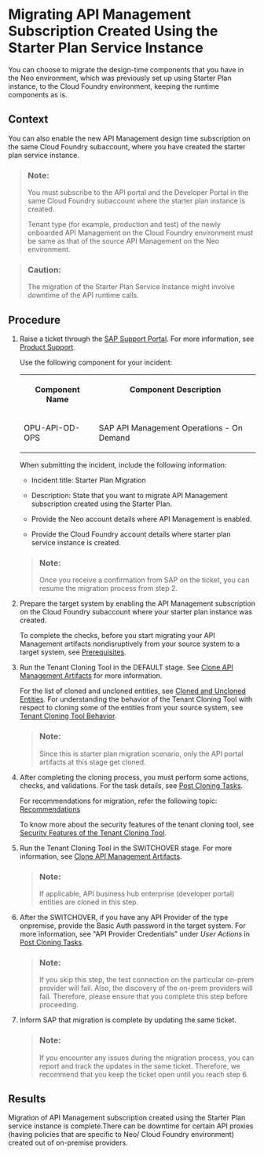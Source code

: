 <!-- loio9778a3601dee498e875cf81fa47e65ce -->

# Migrating API Management Subscription Created Using the Starter Plan Service Instance

You can choose to migrate the design-time components that you have in the Neo environment, which was previously set up using Starter Plan instance, to the Cloud Foundry environment, keeping the runtime components as is.



<a name="loio9778a3601dee498e875cf81fa47e65ce__context_qmw_v5b_xpb"/>

## Context

You can also enable the new API Management design time subscription on the same Cloud Foundry subaccount, where you have created the starter plan service instance.

> ### Note:  
> You must subscribe to the API portal and the Developer Portal in the same Cloud Foundry subaccount where the starter plan instance is created.
> 
> Tenant type \(for example, production and test\) of the newly onboarded API Management on the Cloud Foundry environment must be same as that of the source API Management on the Neo environment.

> ### Caution:  
> The migration of the Starter Plan Service Instance might involve downtime of the API runtime calls.



<a name="loio9778a3601dee498e875cf81fa47e65ce__steps_y1l_cvb_xpb"/>

## Procedure

1.  Raise a ticket through the [SAP Support Portal](https://support.sap.com/en/index.html). For more information, see [Product Support](https://support.sap.com/en/my-support/product-support.html).

    Use the following component for your incident:


    <table>
    <tr>
    <th valign="top">

    Component Name
    
    </th>
    <th valign="top">

    Component Description
    
    </th>
    </tr>
    <tr>
    <td valign="top">
    
    OPU-API-OD-OPS
    
    </td>
    <td valign="top">
    
    SAP API Management Operations - On Demand
    
    </td>
    </tr>
    </table>
    
    When submitting the incident, include the following information:

    -   Incident title: Starter Plan Migration

    -   Description: State that you want to migrate API Management subscription created using the Starter Plan.

    -   Provide the Neo account details where API Management is enabled.

    -   Provide the Cloud Foundry account details where starter plan service instance is created.


    > ### Note:  
    > Once you receive a confirmation from SAP on the ticket, you can resume the migration process from step 2.

2.  Prepare the target system by enabling the API Management subscription on the Cloud Foundry subaccount where your starter plan instance was created.

    To complete the checks, before you start migrating your API Management artifacts nondisruptively from your source system to a target system, see [Prerequisites](prerequisites-c1904bc.md).

3.  Run the Tenant Cloning Tool in the DEFAULT stage. See [Clone API Management Artifacts](clone-api-management-artifacts-7abd887.md) for more information.

    For the list of cloned and uncloned entities, see [Cloned and Uncloned Entities](cloned-and-uncloned-entities-8973ca0.md). For understanding the behavior of the Tenant Cloning Tool with respect to cloning some of the entities from your source system, see [Tenant Cloning Tool Behavior](tenant-cloning-tool-behavior-6d15ffd.md).

    > ### Note:  
    > Since this is starter plan migration scenario, only the API portal artifacts at this stage get cloned.

4.  After completing the cloning process, you must perform some actions, checks, and validations. For the task details, see [Post Cloning Tasks](post-cloning-tasks-116d82c.md).

    For recommendations for migration, refer the following topic: [Recommendations](recommendations-ff61cef.md) 

    To know more about the security features of the tenant cloning tool, see [Security Features of the Tenant Cloning Tool](security-features-of-the-tenant-cloning-tool-a6969cc.md).

5.  Run the Tenant Cloning Tool in the SWITCHOVER stage. For more information, see [Clone API Management Artifacts](clone-api-management-artifacts-7abd887.md).

    > ### Note:  
    > If applicable, API business hub enterprise \(developer portal\) entities are cloned in this step.

6.  After the SWITCHOVER, if you have any API Provider of the type onpremise, provide the Basic Auth password in the target system. For more information, see "API Provider Credentials" under *User Actions* in [Post Cloning Tasks](post-cloning-tasks-116d82c.md).

    > ### Note:  
    > If you skip this step, the test connection on the particular on-prem provider will fail. Also, the discovery of the on-prem providers will fail. Therefore, please ensure that you complete this step before proceeding.

7.  Inform SAP that migration is complete by updating the same ticket.

    > ### Note:  
    > If you encounter any issues during the migration process, you can report and track the updates in the same ticket. Therefore, we recommend that you keep the ticket open until you reach step 6.




<a name="loio9778a3601dee498e875cf81fa47e65ce__result_czj_hds_ypb"/>

## Results

Migration of API Management subscription created using the Starter Plan service instance is complete.There can be downtime for certain API proxies \(having policies that are specific to Neo/ Cloud Foundry environment\) created out of on-premise providers.


